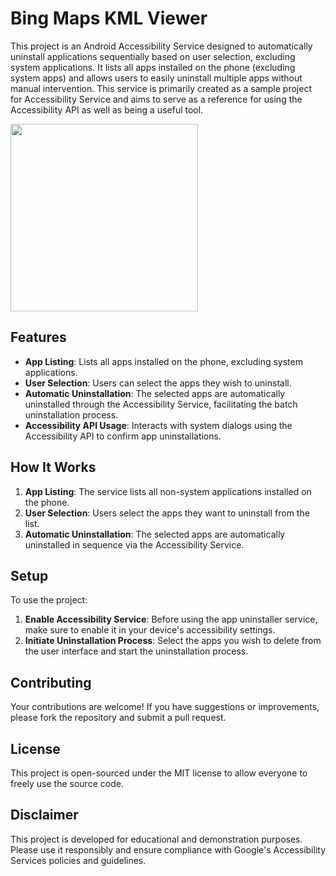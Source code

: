 # Bing Maps KML Viewer

This project is an Android Accessibility Service designed to automatically uninstall applications sequentially based on user selection, excluding system applications. It lists all apps installed on the phone (excluding system apps) and allows users to easily uninstall multiple apps without manual intervention. This service is primarily created as a sample project for Accessibility Service and aims to serve as a reference for using the Accessibility API as well as being a useful tool.

<img src="Screenshot_20240202_232625.png" width="300"> 

## Features

- **App Listing**: Lists all apps installed on the phone, excluding system applications.
- **User Selection**: Users can select the apps they wish to uninstall.
- **Automatic Uninstallation**: The selected apps are automatically uninstalled through the Accessibility Service, facilitating the batch uninstallation process.
- **Accessibility API Usage**: Interacts with system dialogs using the Accessibility API to confirm app uninstallations.

## How It Works

1. **App Listing**: The service lists all non-system applications installed on the phone.
2. **User Selection**: Users select the apps they want to uninstall from the list.
3. **Automatic Uninstallation**: The selected apps are automatically uninstalled in sequence via the Accessibility Service.

## Setup

To use the project:

1. **Enable Accessibility Service**: Before using the app uninstaller service, make sure to enable it in your device's accessibility settings.
2. **Initiate Uninstallation Process**: Select the apps you wish to delete from the user interface and start the uninstallation process.

## Contributing

Your contributions are welcome! If you have suggestions or improvements, please fork the repository and submit a pull request.

## License

This project is open-sourced under the MIT license to allow everyone to freely use the source code.

## Disclaimer

This project is developed for educational and demonstration purposes. Please use it responsibly and ensure compliance with Google's Accessibility Services policies and guidelines.
